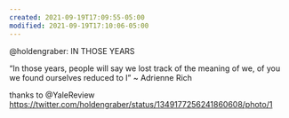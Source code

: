 ```yaml
---
created: 2021-09-19T17:09:55-05:00
modified: 2021-09-19T17:10:06-05:00
---
```


@holdengraber: IN THOSE YEARS 

“In those years, people will say we lost track 
of the meaning of we, of you
we found ourselves 
reduced to I”
     ~ Adrienne Rich

thanks to @YaleReview https://twitter.com/holdengraber/status/1349177256241860608/photo/1
